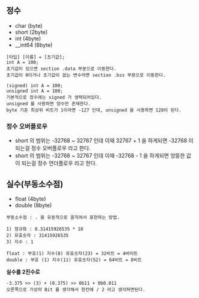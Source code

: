 ## 정수
- char (byte)
- short (2byte)
- int (4byte)
- __int64 (8byte)

```Text
[타입] [이름] = [초기값];
int A = 100;
초기값이 있으면 section .data 부분으로 이동한다.
초기값이 0이거나 초기값이 없는 변수라면 section .bss 부분으로 이동한다.

(signed) int A = 100;
unsigned int A = 100;
기본적으로 정수에는 signed 가 생략되어있다.
unsigned 를 사용하면 양수만 존재한다. 
byte 기준 최상위 비트가 1이라면 -127 인데, unsigned 을 사용하면 128이 된다.
```

### 정수 오버플로우
- short 의 범위는 -32768 ~ 32767 인데 이때 32767 + 1 을 하게되면 -32768 이 되는걸 정수 오버플로우 라고 한다.
- short 의 범위는 -32768 ~ 32767 인데 이때 -32768 - 1 을 하게되면 엉뚱한 값이 되는걸 정수 언더플로우 라고 한다.


## 실수(부동소수점)
- float (4byte)
- double (8byte)
```Text
부동소수점 : . 을 유동적으로 움직여서 표현하는 방법.

1) 정규화 : 0.31415926535 * 10
2) 유효숫자 : 31415926535
3) 지수 : 1

float : 부호(1) 지수(8) 유효숫자(23) = 32비트 = 4바이트
double : 부호 (1) 지수(11) 유효숫자(52) = 64비트 = 8비트
```
**실수를 2진수로**
```Text
-3.375 >> (3) + (0.375) >> 0b11 + 0b0.011
오른쪽으로 가상의 Bit 를 생각해서 한칸에 / 2 라고 생각하면된다.
```
